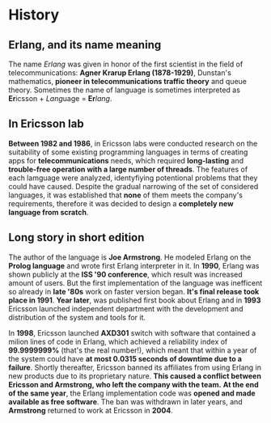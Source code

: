 # History

## Erlang, and its name meaning

The name *Erlang* was given in honor of the first scientist in the field of telecommunications: **Agner Krarup Erlang (1878-1929)**, Dunstan's mathematics, **pioneer in telecommunications traffic theory** and queue theory. Sometimes the name of language is sometimes interpreted as **Er**icsson + *Lang*uage = **Er***lang*.

## In Ericsson lab

**Between 1982 and 1986**, in Ericsson labs were conducted research on the suitability of some existing programming languages in terms of creating apps for **telecommunications** needs,
which required **long-lasting** and **trouble-free operation with a large number of threads**.
The features of each lamguage were analyzed, identyfiying potentional problems that they could have caused.
Despite the gradual narrowing of the set of considered languages, it was established that **none** of them meets the company's requirements, therefore it was decided to design a **completely new language from scratch**.

## Long story in short edition

The author of the language is **Joe Armstrong**.
He modeled Erlang on the **Prolog language** and wrote first Erlang interpreter in it.
In **1990**, Erlang was shown publicly at the **ISS '90 conference**, which result was increased amount of users.
But the first implementation of the language was inefficent so already in **late '80s** work on faster version began.
**It's final release took place in 1991**.
**Year later**, was published first book about Erlang and in **1993** Ericsson launched independent department with the development and distribution of the system and tools for it.

In **1998**, Ericsson launched **AXD301** switch with software that contained a milion lines of code in Erlang, which achieved a reliability index of **99.9999999%** (that's the real number!), which meant that within a year of the system could have **at most 0.0315 seconds of downtime due to a failure**.
Shortly thereafter, Ericsson banned its affiliates from using Erlang in new products due to its proprietary nature.
**This caused a conflict between Ericsson and Armstrong, who left the company with the team.**
**At the end of the same year**, the Erlang implementation code was **opened and made available as free software**.
The ban was withdrawn in later years, and **Armstrong** returned to work at Ericsson in **2004**.